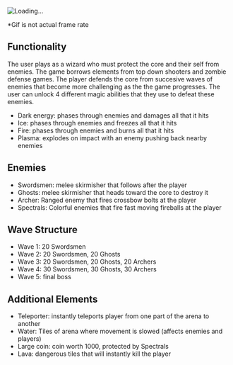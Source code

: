 ![Loading...](https://github.com/Ebarrett11/Gif_Hosting/blob/master/clips.gif)

*Gif is not actual frame rate
## Functionality
The user plays as a wizard who must protect the core and their self from enemies. The game borrows elements from top down shooters and zombie defense games. 
The player defends the core from succesive waves of enemies that become more challenging as the the game progresses. The user can unlock 4 different magic 
abilities that they use to defeat these enemies. 
- Dark energy: phases through enemies and damages all that it hits
- Ice: phases through enemies and freezes all that it hits
- Fire: phases through enemies and burns all that it hits
- Plasma: explodes on impact with an enemy pushing back nearby enemies 

## Enemies
- Swordsmen: melee skirmisher that follows after the player
- Ghosts: melee skirmisher that heads toward the core to destroy it
- Archer: Ranged enemy that fires crossbow bolts at the player 
- Spectrals: Colorful enemies that fire fast moving fireballs at the player 

## Wave Structure
- Wave 1: 20 Swordsmen 
- Wave 2: 20 Swordsmen, 20 Ghosts
- Wave 3: 20 Swordsmen, 20 Ghosts, 20 Archers
- Wave 4: 30 Swordsmen, 30 Ghosts, 30 Archers
- Wave 5: final boss 

## Additional Elements
- Teleporter: instantly teleports player from one part of the arena to another
- Water: Tiles of arena where movement is slowed (affects enemies and players)
- Large coin: coin worth 1000, protected by Spectrals
- Lava: dangerous tiles that will instantly kill the player 

